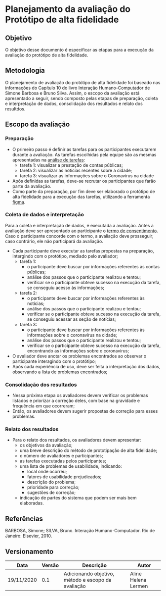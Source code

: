 # Planejamento da avaliação do Protótipo de alta fidelidade

## Objetivo
O objetivo desse documento é especificar as etapas para a execução da avaliação do protótipo de alta fidelidade.

## Metodologia
O planejamento de avaliação do protótipo de alta fidelidade foi baseado nas informações do Capítulo 10 do livro Interação Humano-Computador de Simone Barbosa e Bruno Silva. Assim, o escopo da avaliação está apresentado a seguir, sendo composto pelas etapas de preparação, coleta e interpretação de dados, consolidação dos resultados e relato dos resultdos.

## Escopo da avaliação

### Preparação
* O primeiro passo é definir as tarefas para os participantes executarem durante a avaliação. As tarefas escolhidas pela equipe são as mesmas apresentadas na [análise de tarefas](analise_de_requisitos/analise_de_tarefas.md):
    * tarefa 1: visualizar a prestação de contas públicas;
    * tarefa 2: visualizar as notícias recentes sobre a cidade;
    * tarefa 3: visualizar as informações sobre o Coronavírus na cidade
* Após definidas as tarefas, deve-se recrutar os participantes que farão parte da avaliação.
* Como parte da preparação, por fim deve ser elaborado o protótipo de alta fidelidade para a execução das tarefas, utilizando a ferramenta [figma](https://www.figma.com).


### Coleta de dados e interpretação
Para a coleta e interpretação de dados, é executada a avaliação. Antes a avaliação deve ser apresentado ao participante o [termo de consentimento](design_avaliacao_desenvolvimento/prototipo_baixa_fidelidade/termo_de_consentimento.md). Caso o participante concorde com o termo, a avaliação deve prosseguir; caso contrário, ele não participará da avaliação.
* Cada participante deve executar as tarefas propostas na preparação, intergindo com o protótipo, mediado pelo avaliador;
    * tarefa 1:
        * o participante deve buscar por informações referentes às contas públicas;
        * análise dos passos que o participante realizou e tentou;
        * verificar se o participante obteve sucesso na execução da tarefa, se conseguiu acesso às informações;
    * tarefa 2:
        * o participante deve buscar por informações referentes às notícias;
        * análise dos passos que o participante realizou e tentou;
        * verificar se o participante obteve sucesso na execução da tarefa, se conseguiu acessar as seção de notícias;
    * tarefa 3:
        * o participante deve buscar por informações referentes às informações sobre o coronavírus na cidade;
        * análise dos passos que o participante realizou e tentou;
        * verificar se o participante obteve sucesso na execução da tarefa, encontrando as informações sobre o coronavirus;
* O avaliador deve anotar os problemas encontrados ao observar o participante interagindo com o protótipo;
* Após cada experiência de uso, deve ser feita a interpretação dos dados, observando a lista de problemas encontrados;


### Consolidação dos resultados
* Nessa próxima etapa os avaliadores devem verificar os problemas listados e priorizar a correção deles, com base na gravidade e frequência em que ocorreram;
* Então, os avaliadores devem sugerir propostas de correção para esses problemas.


### Relato dos resultados
* Para o relato dos resultados, os avaliadores devem apresentar:
    * os objetivos da avaliação;
    * uma breve descrição do método de prototipação de alta fidelidade;
    * o número de avaliadores e participantes;
    * as tarefas executadas pelos participantes;
    * uma lista de problemas de usabilidade, indicando:
        * local onde ocorreu;
        * fatores de usabilidade prejudicados;
        * descrição do problema;
        * prioridade para correção;
        * sugestões de correção;
    * indicação de partes do sistema que podem ser mais bem elaboradas.


## Referências 
BARBOSA, Simone; SILVA, Bruno. Interação Humano-Computador. Rio de Janeiro: Elsevier, 2010.


## Versionamento
| Data | Versão | Descrição | Autor |
|------|------|------|------|
|19/11/2020|0.1|Adicionando objetivo, método e escopo da avaliação|Aline Helena Lermen|
